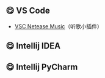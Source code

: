 ## :yum: VS Code

- [VSC Netease Music](https://github.com/nondanee/vsc-netease-music)（听歌小插件）







## :yum: Intellij IDEA











## :yum: ​Intellij PyCharm

